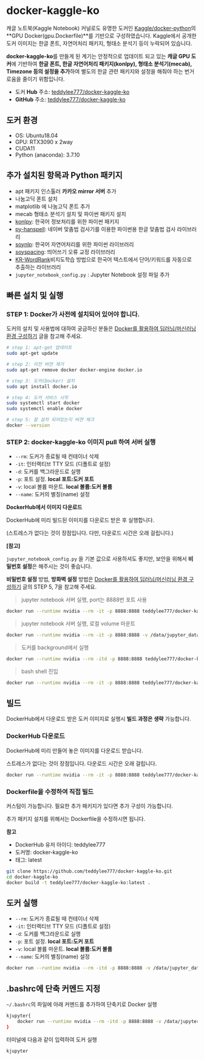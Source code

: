 # docker-kaggle-ko
캐글 노트북(Kaggle Notebook) 커널로도 유명한 도커인 [Kaggle/docker-python](https://github.com/Kaggle/docker-python)의 **GPU Docker(gpu.Dockerfile)**를 기반으로 구성하였습니다. Kaggle에서 공개한 도커 이미지는 한글 폰트, 자연어처리 패키지, 형태소 분석기 등이 누락되어 있습니다.

**docker-kaggle-ko**를 만들게 된 계기는 안정적으로 업데이트 되고 있는 **캐글 GPU 도커**에 기반하여 **한글 폰트, 한글 자연어처리 패키지(konlpy), 형태소 분석기(mecab), Timezone 등의 설정을 추가**하여 별도의 한글 관련 패키지와 설정을 해줘야 하는 번거로움을 줄이기 위함입니다.

- 도커 **Hub** 주소: [teddylee777/docker-kaggle-ko](https://hub.docker.com/repository/docker/teddylee777/docker-kaggle-ko)
- **GitHub** 주소: [teddylee777/docker-kaggle-ko](https://github.com/teddylee777/docker-kaggle-ko)



## 도커 환경

- OS: Ubuntu18.04
- GPU: RTX3090 x 2way
- CUDA11
- Python (anaconda): 3.7.10



## 추가 설치된 항목과 Python 패키지

- apt 패키지 인스톨러 **카카오 mirror 서버** 추가
- 나눔고딕 폰트 설치
- matplotlib 에 나눔고딕 폰트 추가
- mecab 형태소 분석기 설치 및 파이썬 패키지 설치
- [konlpy](https://konlpy-ko.readthedocs.io/ko/v0.4.3/): 한국어 정보처리를 위한 파이썬 패키지
- [py-hanspell](https://github.com/ssut/py-hanspell): 네이버 맞춤법 검사기를 이용한 파이썬용 한글 맞춤법 검사 라이브러리
- [soynlp](https://github.com/lovit/soynlp): 한국어 자연어처리를 위한 파이썬 라이브러리
- [soyspacing](https://github.com/lovit/soyspacing): 띄어쓰기 오류 교정 라이브러리
- [KR-WordRank](https://github.com/lovit/KR-WordRank)비지도학습 방법으로 한국어 텍스트에서 단어/키워드를 자동으로 추출하는 라이브러리
- `jupyter_notebook_config.py` : Jupyter Notebook 설정 파일 추가



## 빠른 설치 및 실행

### STEP 1: Docker가 사전에 설치되어 있어야 합니다.

도커의 설치 및 사용법에 대하여 궁금하신 분들은 [Docker를 활용하여 딥러닝/머신러닝 환경 구성하기](https://teddylee777.github.io/linux/docker%EB%A5%BC-%ED%99%9C%EC%9A%A9%ED%95%98%EC%97%AC-%EB%94%A5%EB%9F%AC%EB%8B%9D-%ED%99%98%EA%B2%BD%EA%B5%AC%EC%84%B1.md) 글을 참고해 주세요.

```bash
# step 1: apt-get 업데이트
sudo apt-get update

# step 2: 이전 버젼 제거
sudo apt-get remove docker docker-engine docker.io

# step 3: 도커(Docker) 설치 
sudo apt install docker.io

# step 4: 도커 서비스 시작
sudo systemctl start docker
sudo systemctl enable docker

# step 5: 잘 설치 되어있는지 버젼 체크
docker --version
```

### STEP 2: docker-kaggle-ko 이미지 pull 하여 서버 실행

- `--rm`: 도커가 종료될 때 컨테이너 삭제
- `-it`: 인터랙티브 TTY 모드 (디폴트로 설정)
- `-d`: 도커를 백그라운드로 실행
- `-p`: 포트 설정. **local 포트:도커 포트**
- `-v`: local 볼륨 마운트. **local 볼륨:도커 볼륨**
- `--name`: 도커의 별칭(name) 설정



**DockerHub에서 이미지 다운로드**

DockerHub에 미리 빌드된 이미지를 다운로드 받은 후 실행합니다.

(스트레스가 없다는 것이 장점입니다. 다만, 다운로드 시간은 오래 걸립니다.)

**[참고]**

`jupyter_notebook_config.py` 을 기본 값으로 사용하셔도 좋지만, 보안을 위해서 **비밀번호 설정**은 해주시는 것이 좋습니다.

**비밀번호 설정** 방법, **방화벽 설정** 방법은 [Docker를 활용하여 딥러닝/머신러닝 환경 구성하기](https://teddylee777.github.io/linux/docker%EB%A5%BC-%ED%99%9C%EC%9A%A9%ED%95%98%EC%97%AC-%EB%94%A5%EB%9F%AC%EB%8B%9D-%ED%99%98%EA%B2%BD%EA%B5%AC%EC%84%B1.md) 글의 STEP 5, 7을 참고해 주세요.



> jupyter notebook 서버 실행, port는 8888번 포트 사용

```bash
docker run --runtime nvidia --rm -it -p 8888:8888 teddylee777/docker-kaggle-ko:latest
```

> jupyter notebook 서버 실행, 로컬 volume 마운트

```bash
docker run --runtime nvidia --rm -it -p 8888:8888 -v /data/jupyter_data:/home/jupyter teddylee777/docker-kaggle-ko:latest
```

> 도커를 background에서 실행

```bash
docker run --runtime nvidia --rm -itd -p 8888:8888 teddylee777/docker-kaggle-ko:latest
```

> bash shell 진입

```bash
docker run --runtime nvidia --rm -it -p 8888:8888 teddylee777/docker-kaggle-ko:latest /bin/bash
```



## 빌드

DockerHub에서 다운로드 받은 도커 이미지로 실행시 **빌드 과정은 생략** 가능합니다.

### DockerHub 다운로드

DockerHub에 미리 만들어 놓은 이미지를 다운로드 받습니다.

스트레스가 없다는 것이 장점입니다. 다운로드 시간은 오래 걸립니다.

```bash
docker run --runtime nvidia --rm -it -p 8888:8888 teddylee777/docker-kaggle-ko:latest
```



### Dockerfile을 수정하여 직접 빌드

커스텀이 가능합니다. 필요한 추가 패키지가 있다면 추가 구성이 가능합니다.

추가 패키지 설치를 위해서는 Dockerfile을 수정하시면 됩니다.

**참고**

- DockerHub 유저 아이디: teddylee777
- 도커명: docker-kaggle-ko
- 태그: latest

```bash
git clone https://github.com/teddylee777/docker-kaggle-ko.git
cd docker-kaggle-ko
docker build -t teddylee777/docker-kaggle-ko:latest .
```



## 도커 실행

- `--rm`: 도커가 종료될 때 컨테이너 삭제
- `-it`: 인터랙티브 TTY 모드 (디폴트로 설정)
- `-d`: 도커를 백그라운드로 실행
- `-p`: 포트 설정. **local 포트:도커 포트**
- `-v`: local 볼륨 마운트. **local 볼륨:도커 볼륨**
- `--name`: 도커의 별칭(name) 설정

```bash
docker run --runtime nvidia --rm -itd -p 8888:8888 -v /data/jupyter_data:/home/jupyter --name kaggle-ko teddylee777/docker-kaggle-ko
```



## .bashrc에 단축 커멘드 지정

`~/.bashrc`의 파일에 아래 커멘드를 추가하여 단축키로 Docker 실행

```bash
kjupyter{
    docker run --runtime nvidia --rm -itd -p 8888:8888 -v /data/jupyter_data:/home/jupyter --name kaggle-ko teddylee777/docker-kaggle-ko
}
```

터미널에 다음과 같이 입력하여 도커 실행

```bash
kjupyter
```

